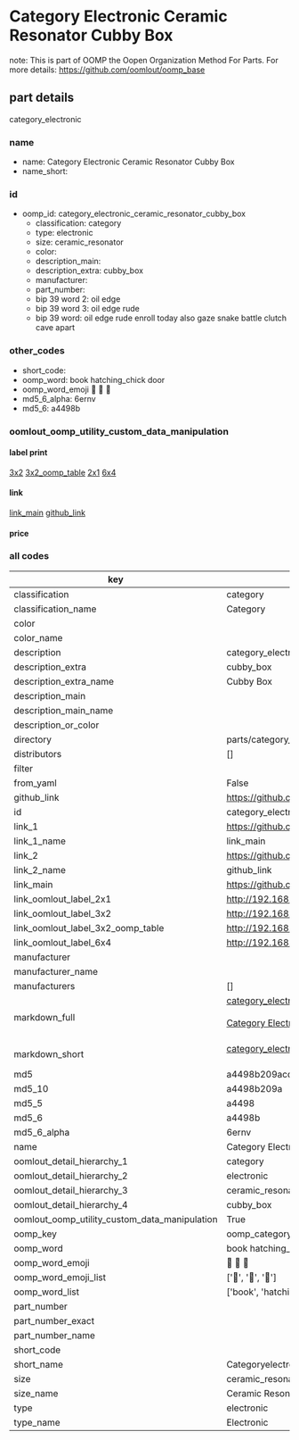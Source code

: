 # Category Electronic Ceramic Resonator Cubby Box  

note: This is part of OOMP the Oopen Organization Method For Parts. For more details: https://github.com/oomlout/oomp_base

##  part details



category_electronic

### name
* name: Category Electronic Ceramic Resonator Cubby Box
* name_short: 
### id
* oomp_id: category_electronic_ceramic_resonator_cubby_box
  * classification: category
  * type: electronic
  * size: ceramic_resonator
  * color: 
  * description_main: 
  * description_extra: cubby_box
  * manufacturer: 
  * part_number: 
  * bip 39 word 2: oil edge
  * bip 39 word 3: oil edge rude
  * bip 39 word: oil edge rude enroll today also gaze snake battle clutch cave apart

### other_codes
* short_code: 
* oomp_word: book hatching_chick door
* oomp_word_emoji :book: :hatching_chick: :door:
* md5_6_alpha: 6ernv
* md5_6: a4498b






### oomlout_oomp_utility_custom_data_manipulation
#### label print
[3x2](http://192.168.1.245:1112/?label=oomp%206ernv)
[3x2_oomp_table](http://192.168.1.107:1112/?label=oomp%206ernv)
[2x1](http://192.168.1.242:1112/?label=oomp%206ernv)
[6x4](http://192.168.1.55:1112/?label=oomp%206ernv)    

#### link

[link_main](https://github.com/oomlout/oomlout_oomp_current_version_messy/tree/main/parts/category_electronic_ceramic_resonator_cubby_box) [github_link](https://github.com/oomlout/oomlout_oomp_part_src/tree/main/parts/category_electronic_ceramic_resonator_cubby_box)                             

#### price







### all codes 
| key | value |  
| --- | --- |  
| classification | category |  
| classification_name | Category |  
| color |  |  
| color_name |  |  
| description | category_electronic |  
| description_extra | cubby_box |  
| description_extra_name | Cubby Box |  
| description_main |  |  
| description_main_name |  |  
| description_or_color |   |  
| directory | parts/category_electronic_ceramic_resonator_cubby_box |  
| distributors | [] |  
| filter |  |  
| from_yaml | False |  
| github_link | https://github.com/oomlout/oomlout_oomp_part_src/tree/main/parts/category_electronic_ceramic_resonator_cubby_box |  
| id | category_electronic_ceramic_resonator_cubby_box |  
| link_1 | https://github.com/oomlout/oomlout_oomp_current_version_messy/tree/main/parts/category_electronic_ceramic_resonator_cubby_box |  
| link_1_name | link_main |  
| link_2 | https://github.com/oomlout/oomlout_oomp_part_src/tree/main/parts/category_electronic_ceramic_resonator_cubby_box |  
| link_2_name | github_link |  
| link_main | https://github.com/oomlout/oomlout_oomp_current_version_messy/tree/main/parts/category_electronic_ceramic_resonator_cubby_box |  
| link_oomlout_label_2x1 | http://192.168.1.242:1112/?label=oomp%206ernv |  
| link_oomlout_label_3x2 | http://192.168.1.245:1112/?label=oomp%206ernv |  
| link_oomlout_label_3x2_oomp_table | http://192.168.1.107:1112/?label=oomp%206ernv |  
| link_oomlout_label_6x4 | http://192.168.1.55:1112/?label=oomp%206ernv |  
| manufacturer |  |  
| manufacturer_name |  |  
| manufacturers | [] |  
| markdown_full | [category_electronic_ceramic_resonator_cubby_box](https://github.com/oomlout/oomlout_oomp_current_version_messy/tree/main/parts/category_electronic_ceramic_resonator_cubby_box)<br>[](https://github.com/oomlout/oomlout_oomp_current_version_messy/tree/main/parts/category_electronic_ceramic_resonator_cubby_box)<br>[Category Electronic Ceramic Resonator Cubby Box](https://github.com/oomlout/oomlout_oomp_current_version_messy/tree/main/parts/category_electronic_ceramic_resonator_cubby_box)<br><br> |  
| markdown_short | [category_electronic_ceramic_resonator_cubby_box](https://github.com/oomlout/oomlout_oomp_current_version_messy/tree/main/parts/category_electronic_ceramic_resonator_cubby_box)<br><br> |  
| md5 | a4498b209acd2c141d71a4b379d194ce |  
| md5_10 | a4498b209a |  
| md5_5 | a4498 |  
| md5_6 | a4498b |  
| md5_6_alpha | 6ernv |  
| name | Category Electronic Ceramic Resonator Cubby Box |  
| oomlout_detail_hierarchy_1 | category |  
| oomlout_detail_hierarchy_2 | electronic |  
| oomlout_detail_hierarchy_3 | ceramic_resonator |  
| oomlout_detail_hierarchy_4 | cubby_box |  
| oomlout_oomp_utility_custom_data_manipulation | True |  
| oomp_key | oomp_category_electronic_ceramic_resonator_cubby_box |  
| oomp_word | book hatching_chick door |  
| oomp_word_emoji | :book: :hatching_chick: :door: |  
| oomp_word_emoji_list | [':book:', ':hatching_chick:', ':door:'] |  
| oomp_word_list | ['book', 'hatching_chick', 'door'] |  
| part_number |  |  
| part_number_exact |  |  
| part_number_name |  |  
| short_code |  |  
| short_name | Categoryelectronic |  
| size | ceramic_resonator |  
| size_name | Ceramic Resonator |  
| type | electronic |  
| type_name | Electronic |  

